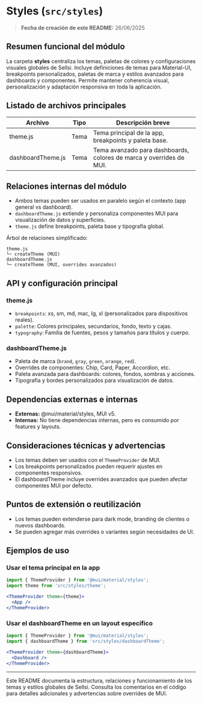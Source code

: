 # Styles (`src/styles`)

> **Fecha de creación de este README:** 26/06/2025

## Resumen funcional del módulo

La carpeta **styles** centraliza los temas, paletas de colores y configuraciones visuales globales de Sellsi. Incluye definiciones de temas para Material-UI, breakpoints personalizados, paletas de marca y estilos avanzados para dashboards y componentes. Permite mantener coherencia visual, personalización y adaptación responsiva en toda la aplicación.

## Listado de archivos principales

| Archivo            | Tipo     | Descripción breve                                                      |
|--------------------|----------|-----------------------------------------------------------------------|
| theme.js           | Tema     | Tema principal de la app, breakpoints y paleta base.                   |
| dashboardTheme.js  | Tema     | Tema avanzado para dashboards, colores de marca y overrides de MUI.    |

## Relaciones internas del módulo

- Ambos temas pueden ser usados en paralelo según el contexto (app general vs dashboard).
- `dashboardTheme.js` extiende y personaliza componentes MUI para visualización de datos y superficies.
- `theme.js` define breakpoints, paleta base y tipografía global.

Árbol de relaciones simplificado:

```
theme.js
└─ createTheme (MUI)
dashboardTheme.js
└─ createTheme (MUI, overrides avanzados)
```

## API y configuración principal

### theme.js
- `breakpoints`: xs, sm, md, mac, lg, xl (personalizados para dispositivos reales).
- `palette`: Colores principales, secundarios, fondo, texto y cajas.
- `typography`: Familia de fuentes, pesos y tamaños para títulos y cuerpo.

### dashboardTheme.js
- Paleta de marca (`brand`, `gray`, `green`, `orange`, `red`).
- Overrides de componentes: Chip, Card, Paper, Accordion, etc.
- Paleta avanzada para dashboards: colores, fondos, sombras y acciones.
- Tipografía y bordes personalizados para visualización de datos.

## Dependencias externas e internas

- **Externas:** @mui/material/styles, MUI v5.
- **Internas:** No tiene dependencias internas, pero es consumido por features y layouts.

## Consideraciones técnicas y advertencias

- Los temas deben ser usados con el `ThemeProvider` de MUI.
- Los breakpoints personalizados pueden requerir ajustes en componentes responsivos.
- El dashboardTheme incluye overrides avanzados que pueden afectar componentes MUI por defecto.

## Puntos de extensión o reutilización

- Los temas pueden extenderse para dark mode, branding de clientes o nuevos dashboards.
- Se pueden agregar más overrides o variantes según necesidades de UI.

## Ejemplos de uso

### Usar el tema principal en la app

```jsx
import { ThemeProvider } from '@mui/material/styles';
import theme from 'src/styles/theme';

<ThemeProvider theme={theme}>
  <App />
</ThemeProvider>
```

### Usar el dashboardTheme en un layout específico

```jsx
import { ThemeProvider } from '@mui/material/styles';
import { dashboardTheme } from 'src/styles/dashboardTheme';

<ThemeProvider theme={dashboardTheme}>
  <Dashboard />
</ThemeProvider>
```

---

Este README documenta la estructura, relaciones y funcionamiento de los temas y estilos globales de Sellsi. Consulta los comentarios en el código para detalles adicionales y advertencias sobre overrides de MUI.
